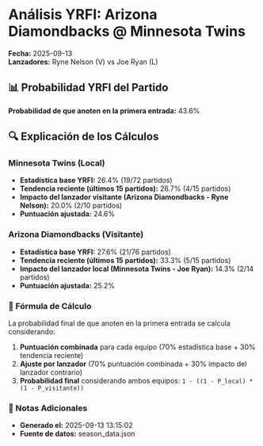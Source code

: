 # Análisis YRFI: Arizona Diamondbacks @ Minnesota Twins

**Fecha:** 2025-09-13  
**Lanzadores:** Ryne Nelson (V) vs Joe Ryan (L)

## 📊 Probabilidad YRFI del Partido

**Probabilidad de que anoten en la primera entrada:** 43.6%

## 🔍 Explicación de los Cálculos

### Minnesota Twins (Local)
- **Estadística base YRFI:** 26.4% (19/72 partidos)
- **Tendencia reciente (últimos 15 partidos):** 26.7% (4/15 partidos)
- **Impacto del lanzador visitante (Arizona Diamondbacks - Ryne Nelson):** 20.0% (2/10 partidos)
- **Puntuación ajustada:** 24.6%

### Arizona Diamondbacks (Visitante)
- **Estadística base YRFI:** 27.6% (21/76 partidos)
- **Tendencia reciente (últimos 15 partidos):** 33.3% (5/15 partidos)
- **Impacto del lanzador local (Minnesota Twins - Joe Ryan):** 14.3% (2/14 partidos)
- **Puntuación ajustada:** 25.2%

### 📝 Fórmula de Cálculo

La probabilidad final de que anoten en la primera entrada se calcula considerando:
1. **Puntuación combinada** para cada equipo (70% estadística base + 30% tendencia reciente)
2. **Ajuste por lanzador** (70% puntuación combinada + 30% impacto del lanzador contrario)
3. **Probabilidad final** considerando ambos equipos: `1 - ((1 - P_local) * (1 - P_visitante))`

### 📌 Notas Adicionales

- **Generado el:** 2025-09-13 13:15:02
- **Fuente de datos:** season_data.json
